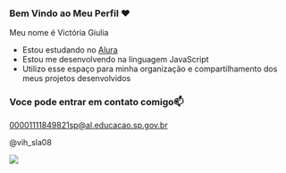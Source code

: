 ### Bem Vindo ao Meu Perfil ♥️

Meu nome é Victória Giulia

- Estou estudando no [Alura](https://www.alura.com.br)
- Estou me desenvolvendo na linguagem JavaScript
- Utilizo esse espaço para minha organização e compartilhamento dos meus projetos desenvolvidos

 ### Voce pode entrar em contato comigo📫

00001111849821sp@al.educacao.sp.gov.br

@vih_sla08



![](https://media1.tenor.com/m/rxSNGOcPmagAAAAd/smiling-barbie.gif)
